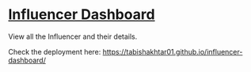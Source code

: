 # [Influencer Dashboard](https://tabishakhtar01.github.io/influencerdashboard/)

View all the Influencer and their details.

Check the deployment here: https://tabishakhtar01.github.io/influencer-dashboard/
